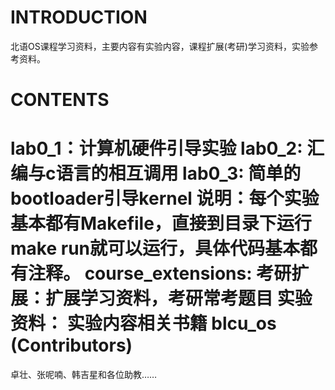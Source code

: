 INTRODUCTION
============

北语OS课程学习资料，主要内容有实验内容，课程扩展(考研)学习资料，实验参考资料。

CONTENTS
========

lab0_1：计算机硬件引导实验
lab0_2: 汇编与c语言的相互调用
lab0_3: 简单的bootloader引导kernel
说明：每个实验基本都有Makefile，直接到目录下运行make run就可以运行，具体代码基本都有注释。
course_extensions:
考研扩展：扩展学习资料，考研常考题目
实验资料： 实验内容相关书籍
blcu_os (Contributors)
======================

卓壮、张呢喃、韩吉星和各位助教……
